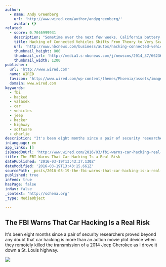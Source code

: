 ```yaml
---
author:
  - name: Andy Greenberg
    url: 'http://www.wired.com/author/andygreenberg/'
    avatar: {}
related:
  - score: 0.7046999931
    description: "Sometime over the next few weeks, California battery carmaker Tesla Motors plans to ask a select group of owners to begin testing its latest vehicle-operating software. Dubbed version 7.0, it will include a beta version of Tesla's new Pilot system, which will offer the ability to drive on the highway hands-free."
    title: Hacking of Connected Vehicles Shifts From Theory to Very Scary
    url: 'http://www.nbcnews.com/business/autos/hacking-connected-vehicles-shifts-theory-very-scary-n397481'
    thumbnail_height: 800
    thumbnail_url: 'http://media1.s-nbcnews.com/j/newscms/2014_37/662361/140911-driverless-autonomous-car-mms-1759_ce682909685ec267b872a04965c9433d.nbcnews-fp-1200-800.jpg'
    thumbnail_width: 1200
publisher:
  url: 'http://www.wired.com'
  name: WIRED
  favicon: 'http://www.wired.com/wp-content/themes/Phoenix/assets/images/favicon.ico'
  domain: www.wired.com
keywords:
  - fbi
  - hacked
  - valasek
  - car
  - vehicles
  - jeep
  - hacker
  - highway
  - software
  - charlie
description: "It's been eight months since a pair of security researchers proved beyond any doubt that car hacking is more than an action movie plot device when they remotely killed the transmission of a 2014 Jeep Cherokee as I drove it down a St. Louis highway."
inLanguage: en
app_links: []
isBasedOnUrl: 'http://www.wired.com/2016/03/fbi-warns-car-hacking-real-risk/'
title: The FBI Warns That Car Hacking Is a Real Risk
datePublished: '2016-03-19T13:43:37.130Z'
dateModified: '2016-03-19T13:43:15.661Z'
sourcePath: _posts/2016-03-19-the-fbi-warns-that-car-hacking-is-a-real-risk.md
published: true
inFeed: true
hasPage: false
inNav: false
_context: 'http://schema.org'
_type: MediaObject

---
```

<article style=""><h1>The FBI Warns That Car Hacking Is a Real Risk</h1><p>It's been eight months since a pair of security researchers proved beyond any doubt that car hacking is more than an action movie plot device when they remotely killed the transmission of a 2014 Jeep Cherokee as I drove it down a St. Louis highway.</p><img src="http://www.wired.com/wp-content/uploads/2015/07/IMG_0724-1200x630.jpg" /></article>